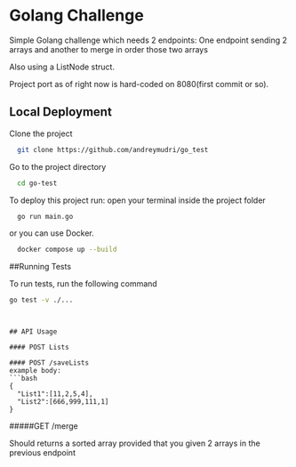 # Golang Challenge

Simple Golang challenge which needs 2 endpoints:
One endpoint sending 2 arrays and another to merge in order those two arrays

Also using a ListNode struct.

Project port as of right now is hard-coded on 8080(first commit or so).

## Local Deployment

Clone the project

```bash
  git clone https://github.com/andreymudri/go_test
```

Go to the project directory

```bash
  cd go-test
```

To deploy this project run:
open your terminal inside the project folder

```bash
  go run main.go
```

or you can use Docker.

```bash
  docker compose up --build
```

##Running Tests

To run tests, run the following command

```bash
go test -v ./...
```

````


## API Usage

#### POST Lists

#### POST /saveLists
example body:
```bash
{
  "List1":[11,2,5,4],
  "List2":[666,999,111,1]
}
````

#####GET /merge

Should returns a sorted array provided that you given 2 arrays in the previous endpoint
